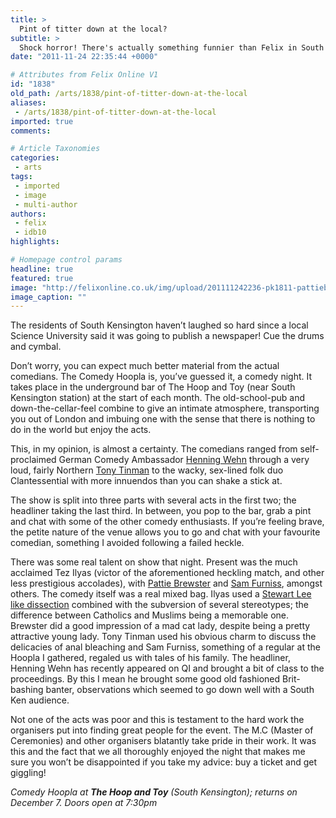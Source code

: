 ```yaml
---
title: >
  Pint of titter down at the local?
subtitle: >
  Shock horror! There's actually something funnier than Felix in South Kensington!
date: "2011-11-24 22:35:44 +0000"

# Attributes from Felix Online V1
id: "1838"
old_path: /arts/1838/pint-of-titter-down-at-the-local
aliases:
 - /arts/1838/pint-of-titter-down-at-the-local
imported: true
comments:

# Article Taxonomies
categories:
 - arts
tags:
 - imported
 - image
 - multi-author
authors:
 - felix
 - idb10
highlights:

# Homepage control params
headline: true
featured: true
image: "http://felixonline.co.uk/img/upload/201111242236-pk1811-pattiebrewster.jpeg"
image_caption: ""
---
```


The residents of South Kensington haven’t laughed so hard since a local Science University said it was going to publish a newspaper! Cue the drums and cymbal.

Don’t worry, you can expect much better material from the actual comedians. The Comedy Hoopla is, you’ve guessed it, a comedy night. It takes place in the underground bar of The Hoop and Toy (near South Kensington station) at the start of each month. The old-school-pub and down-the-cellar-feel combine to give an intimate atmosphere, transporting you out of London and imbuing one with the sense that there is nothing to do in the world but enjoy the acts.

This, in my opinion, is almost a certainty. The comedians ranged from self-proclaimed German Comedy Ambassador [Henning Wehn](http://www.youtube.com/watch?v=_wJaCedLfdg) through a very loud, fairly Northern [Tony Tinman](http://www.youtube.com/watch?v=NkkD3b-iINY) to the wacky, sex-lined folk duo Clantessential with more innuendos than you can shake a stick at.

The show is split into three parts with several acts in the first two; the headliner taking the last third. In between, you pop to the bar, grab a pint and chat with some of the other comedy enthusiasts. If you’re feeling brave, the petite nature of the venue allows you to go and chat with your favourite comedian, something I avoided following a failed heckle.

There was some real talent on show that night. Present was the much acclaimed Tez Ilyas (victor of the aforementioned heckling match, and other less prestigious accolades), with [Pattie Brewster](http://www.youtube.com/watch?v=rtJvdliF7QE) and [Sam Furniss](http://www.youtube.com/watch?v=TcZIhrGcQos), amongst others. The comedy itself was a real mixed bag. Ilyas used a [Stewart Lee like dissection](http://www.youtube.com/watch?v=jGAOCVwLrXo) combined with the subversion of several stereotypes; the difference between Catholics and Muslims being a memorable one. Brewster did a good impression of a mad cat lady, despite being a pretty attractive young lady. Tony Tinman used his obvious charm to discuss the delicacies of anal bleaching and Sam Furniss, something of a regular at the Hoopla I gathered, regaled us with tales of his family. The headliner, Henning Wehn has recently appeared on QI and brought a bit of class to the proceedings. By this I mean he brought some good old fashioned Brit-bashing banter, observations which seemed to go down well with a South Ken audience.

Not one of the acts was poor and this is testament to the hard work the organisers put into finding great people for the event. The M.C (Master of Ceremonies) and other organisers blatantly take pride in their work. It was this and the fact that we all thoroughly enjoyed the night that makes me sure you won’t be disappointed if you take my advice: buy a ticket and get giggling!

_Comedy Hoopla at __The Hoop and Toy__ (South Kensington); returns on December 7. Doors open at 7:30pm_
